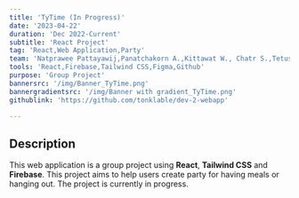 ```yaml
---
title: 'TyTime (In Progress)'
date: '2023-04-22'
duration: 'Dec 2022-Current'
subtitle: 'React Project'
tag: 'React,Web Application,Party'
team: 'Natprawee Pattayawij,Panatchakorn A.,Kittawat W., Chatr S.,Tetus R.'
tools: 'React,Firebase,Tailwind CSS,Figma,Github'
purpose: 'Group Project'
bannersrc: '/img/Banner_TyTime.png'
bannergradientsrc: '/img/Banner with gradient_TyTime.png'
githublink: 'https://github.com/tonklable/dev-2-webapp'

---
```


## Description
This web application is a group project using **React**, **Tailwind CSS** and **Firebase**. This project aims to help users create party for having meals or hanging out. The project is currently in progress.
